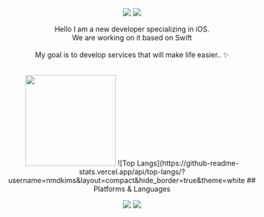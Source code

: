 <div align=center> 
  <p>
  <a href="https://velog.io/@hong2/posts" target="_blank"><img src="https://img.shields.io/badge/Blog-DD0B78?style=flat-square&logo=GitHub%20Sponsors&logoColor=white"/></a>
  <a href="mailto:dbsghdz1@gmail.com" target="_blank"><img src="https://img.shields.io/badge/dbsghdz1@gmail.com-EA4335?style=flat-square&logo=Gmail&logoColor=white"/></a>
    
</p>
<p>
  Hello I am a new developer specializing in iOS.<br/>
  We are working on it based on Swift<br/><br/>
  My goal is to develop services that will make life easier.. ✨ <br/><br/>
</p>  <img height="180em" src="https://github-readme-stats.vercel.app/api?username=nmdkims&show_icons=true&hide_border=true&&count_private=true&include_all_commits=true" />   ![Top Langs](https://github-readme-stats.vercel.app/api/top-langs/?username=nmdkims&layout=compact&hide_border=true&theme=white  ## Platforms & Languages <p>
</p>
<p>
  <img src="https://img.shields.io/badge/github-181717?style=for-the-badge&logo=github&logoColor=white">
  <img src="https://img.shields.io/badge/git-F05032?style=for-the-badge&logo=git&logoColor=white">
</p>
</div>
</div>
